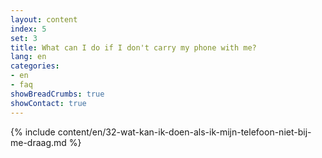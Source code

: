 ```yaml
---
layout: content
index: 5
set: 3
title: What can I do if I don't carry my phone with me?
lang: en
categories:
- en
- faq
showBreadCrumbs: true
showContact: true
---
```

{% include content/en/32-wat-kan-ik-doen-als-ik-mijn-telefoon-niet-bij-me-draag.md %}
